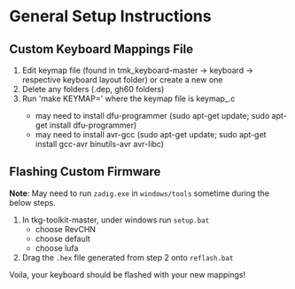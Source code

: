 # General Setup Instructions

## Custom Keyboard Mappings File
1. Edit keymap file (found in tmk_keyboard-master -> keyboard -> respective keyboard layout folder) or create a new one
2. Delete any folders (.dep, gh60 folders)
3. Run 'make KEYMAP=<name>' where the keymap file is keymap_<name>.c
   - may need to install dfu-programmer (sudo apt-get update; sudo apt-get install dfu-programmer)
   - may need to install avr-gcc (sudo apt-get update; sudo apt-get install gcc-avr binutils-avr avr-libc)

## Flashing Custom Firmware
**Note**: May need to run `zadig.exe` in `windows/tools` sometime during the below steps.

1. In tkg-toolkit-master, under windows run `setup.bat`
   - choose RevCHN
   - choose default
   - choose lufa
2. Drag the `.hex` file generated from step 2 onto `reflash.bat`

Voila, your keyboard should be flashed with your new mappings! 
